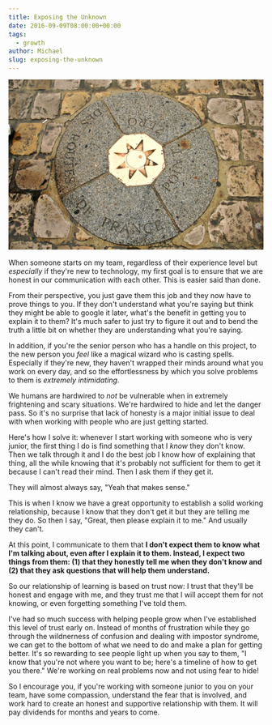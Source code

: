 ```yaml
---
title: Exposing the Unknown
date: 2016-09-09T08:00:00+00:00
tags:
  - growth
author: Michael
slug: exposing-the-unknown
---
```

<div class="full-width">
  <img src="/images/feature-exposing-the-unknown.jpg" alt="Exposing the Unknown" />
</div>

When someone starts on my team, regardless of their experience level but _especially_ if they're new to technology, my first goal is to ensure that we are honest in our communication with each other. This is easier said than done.

From their perspective, you just gave them this job and they now have to prove things to you. If they don't understand what you're saying but think they might be able to google it later, what's the benefit in getting you to explain it to them? It's much safer to just try to figure it out and to bend the truth a little bit on whether they are understanding what you're saying. 

In addition, if you're the senior person who has a handle on this project, to the new person you _feel_ like a magical wizard who is casting spells. Especially if they're new, they haven't wrapped their minds around what you work on every day, and so the effortlessness by which you solve problems to them is _extremely intimidating_.

We humans are hardwired to _not_ be vulnerable when in extremely frightening and scary situations. We're hardwired to hide and let the danger pass. So it's no surprise that lack of honesty is a major initial issue to deal with when working with people who are just getting started.

Here's how I solve it: whenever I start working with someone who is very junior, the first thing I do is find something that I _know_ they don't know. Then we talk through it and I do the best job I know how of explaining that thing, all the while knowing that it's probably not sufficient for them to get it because I can't read their mind. Then I ask them if they get it.

They will almost always say, "Yeah that makes sense."

This is when I know we have a great opportunity to establish a solid working relationship, because I know that they don't get it but they are telling me they do. So then I say, "Great, then please explain it to me." And usually they can't.

At this point, I communicate to them that **I don't expect them to know what I'm talking about, even after I explain it to them. Instead, I expect two things from them: (1) that they honestly tell me when they don't know and (2) that they ask questions that will help them understand.**

So our relationship of learning is based on trust now: I trust that they'll be honest and engage with me, and they trust me that I will accept them for not knowing, or even forgetting something I've told them.

I've had so much success with helping people grow when I've established this level of trust early on. Instead of months of frustration while they go through the wildnerness of confusion and dealing with impostor syndrome, we can get to the bottom of what we need to do and make a plan for getting better. It's so rewarding to see people light up when you say to them, "I know that you're not where you want to be; here's a timeline of how to get you there." We're working on real problems now and not using fear to hide!

So I encourage you, if you're working with someone junior to you on your team, have some compassion, understand the fear that is involved, and work hard to create an honest and supportive relationship with them. It will pay dividends for months and years to come.
